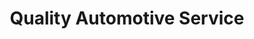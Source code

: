 ---
title: "Quality Automotive Service"
url: /pipe-creek/quality-automotive-service/
shop: car repair
---